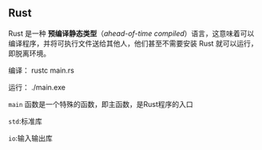 ## Rust



Rust 是一种 **预编译静态类型**（*ahead-of-time compiled*）语言，这意味着可以编译程序，并将可执行文件送给其他人，他们甚至不需要安装 Rust 就可以运行，即脱离环境。

编译： rustc main.rs 

运行： ./main.exe



`main` 函数是一个特殊的函数，即主函数，是Rust程序的入口



`std`:标准库



`io`:输入输出库